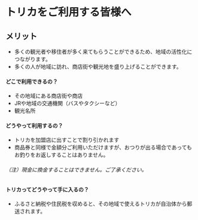 # トリカをご利用する皆様へ
## メリット
* 多くの観光者や移住者が多く来てもらうことができるため、地域の活性化につながります。
* 多くの人が地域に訪れ、商店街や観光地を盛り上げることができます。
  
#### どこで利用できるの？
* その地域にある商店街や商店
* JRや地域の交通機関（バスやタクシーなど）
* 観光名所
  
  
  
  
#### どうやって利用するの？
* トリカを加盟店に出すことで割り引かれます
* 商品券と同様で金額分ご利用いただけますが、おつりが出る場合であってもお釣りをお返しすることはありません。
###### （注）現金に換金することはできません。ご了承ください。
  
#### トリカってどうやって手に入るの？
* ふるさと納税や住民税を収めると、その地域で使えるトリカが自治体から郵送されます。

